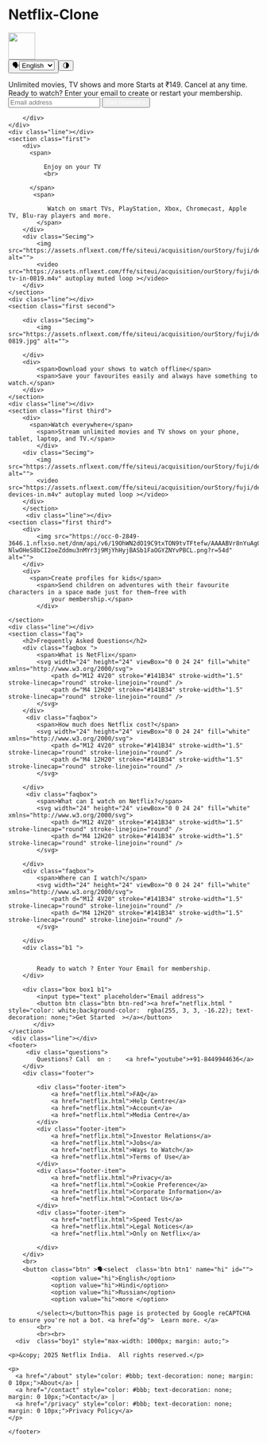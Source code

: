 # Netflix-Clone

<!DOCTYPE html>
<html lang="en">
<head>
    <meta charset="UTF-8">
    <meta name="viewport" content="width=device-width, initial-scale=1.0">
   <title>Netflix India - Watch TV Shows Online, Watch Movies Online</title>
    <link rel="stylesheet" href="style.css">
    <style>
  .day {
    background: white;
    color: black;
  }

  .night {
    background: black;
    color: white;
  }
</style>
</head>
<body>
    <div class="main">
        <nav >
            <span>
                <img width="54" src="assests/image/logo.svg" alt="">
            </span>
            <div>                <button class="btn" >🗣<select  class='btn btn1' name="hi" id="">
                <option value="hi">English</option>
                <option value="hi">Hindi</option>
                <option value="hi">Russian</option>
                <option value="hi">more </option>
                
            </select></button>
            <button class="btn btn-red">Sign In</button>
            <body class="day">
  <button onclick="document.body.classList.toggle('night')">🌗</button>
</body>
            </div>
        </nav>
        <div class="box"></div>
        <div class="hero">
            <span>
                 Unlimited movies, TV shows and more
            </span>
            <span>
                 Starts at ₹149. Cancel at any time.
            </span>
            <span>
                Ready to watch? Enter your email to create or restart your membership.
            </span>
           <div>
            <input type="text" placeholder="Email address">
            <button  class="btn btn-red"><a href="netflix.html " style="color: white;background-color:  rgba(255, 3, 3, -16.22); text-decoration: none;">Get Started ></a></button>
           </div>
        </div>
        
            
        </div>
    </div>
    <div class="line"></div>
    <section class="first">
        <div>
          <span>

              Enjoy on your TV
              <br>
            
          </span>
           <span>

               Watch on smart TVs, PlayStation, Xbox, Chromecast, Apple TV, Blu-ray players and more.
            </span>
        </div>
        <div class="Secimg">
            <img src="https://assets.nflxext.com/ffe/siteui/acquisition/ourStory/fuji/desktop/tv.png" alt="">
            <video src="https://assets.nflxext.com/ffe/siteui/acquisition/ourStory/fuji/desktop/video-tv-in-0819.m4v" autoplay muted loop ></video>
        </div>
    </section>
    <div class="line"></div>
    <section class="first second">
       
        <div class="Secimg">
            <img src="https://assets.nflxext.com/ffe/siteui/acquisition/ourStory/fuji/desktop/mobile-0819.jpg" alt="">
            
        </div>
        <div>
            <span>Download your shows to watch offline</span>
            <span>Save your favourites easily and always have something to watch.</span>
        </div>
    </section>
    <div class="line"></div>
    <section class="first third">
        <div>
          <span>Watch everywhere</span>
            <span>Stream unlimited movies and TV shows on your phone, tablet, laptop, and TV.</span>
            </div>
        <div class="Secimg">
            <img src="https://assets.nflxext.com/ffe/siteui/acquisition/ourStory/fuji/desktop/tv.png" alt="">
            <video src="https://assets.nflxext.com/ffe/siteui/acquisition/ourStory/fuji/desktop/video-devices-in.m4v" autoplay muted loop ></video>
        </div>
        </section>
         <div class="line"></div>
    <section class="first third">
        <div>
            <img src="https://occ-0-2849-3646.1.nflxso.net/dnm/api/v6/19OhWN2dO19C9txTON9tvTFtefw/AAAABVr8nYuAg0xDpXDv0VI9HUoH7r2aGp4TKRCsKNQrMwxzTtr-NlwOHeS8bCI2oeZddmu3nMYr3j9MjYhHyjBASb1FaOGYZNYvPBCL.png?r=54d" alt="">
        </div>
        <div>
          <span>Create profiles for kids</span>
            <span>Send children on adventures with their favourite characters in a space made just for them—free with
                your membership.</span>
            </div>
        
    </section>
    <div class="line"></div> 
    <section class="faq">
        <h2>Frequently Asked Questions</h2>
        <div class="faqbox ">
            <span>What is NetFlix</span>
            <svg width="24" height="24" viewBox="0 0 24 24" fill="white" xmlns="http://www.w3.org/2000/svg">
                <path d="M12 4V20" stroke="#141B34" stroke-width="1.5" stroke-linecap="round" stroke-linejoin="round" />
                <path d="M4 12H20" stroke="#141B34" stroke-width="1.5" stroke-linecap="round" stroke-linejoin="round" />
            </svg>
        </div>
         <div class="faqbox">
            <span>How much does Netflix cost?</span>
            <svg width="24" height="24" viewBox="0 0 24 24" fill="white" xmlns="http://www.w3.org/2000/svg">
                <path d="M12 4V20" stroke="#141B34" stroke-width="1.5" stroke-linecap="round" stroke-linejoin="round" />
                <path d="M4 12H20" stroke="#141B34" stroke-width="1.5" stroke-linecap="round" stroke-linejoin="round" />
            </svg>

        </div>
         <div class="faqbox">
            <span>What can I watch on Netflix?</span>
            <svg width="24" height="24" viewBox="0 0 24 24" fill="white" xmlns="http://www.w3.org/2000/svg">
                <path d="M12 4V20" stroke="#141B34" stroke-width="1.5" stroke-linecap="round" stroke-linejoin="round" />
                <path d="M4 12H20" stroke="#141B34" stroke-width="1.5" stroke-linecap="round" stroke-linejoin="round" />
            </svg>

        </div>
        <div class="faqbox">
            <span>Where can I watch?</span>
            <svg width="24" height="24" viewBox="0 0 24 24" fill="white" xmlns="http://www.w3.org/2000/svg">
                <path d="M12 4V20" stroke="#141B34" stroke-width="1.5" stroke-linecap="round" stroke-linejoin="round" />
                <path d="M4 12H20" stroke="#141B34" stroke-width="1.5" stroke-linecap="round" stroke-linejoin="round" />
            </svg>

        </div>
        <div class="b1 ">
            
            
            Ready to watch ? Enter Your Email for membership.
        </div>
        
        <div class="box box1 b1">
            <input type="text" placeholder="Email address">
            <button btn class="btn btn-red"><a href="netflix.html " style="color: white;background-color:  rgba(255, 3, 3, -16.22); text-decoration: none;">Get Started  ></a></button>
           </div>
    </section>
     <div class="line"></div>
    <footer>
         <div class="questions">
            Questions? Call  on :    <a href="youtube">+91-8449944636</a>
        </div>
        <div class="footer">

            <div class="footer-item">
                <a href="netflix.html">FAQ</a>
                <a href="netflix.html">Help Centre</a>
                <a href="netflix.html">Account</a>
                <a href="netflix.html">Media Centre</a>
            </div>
            <div class="footer-item">
                <a href="netflix.html">Investor Relations</a>
                <a href="netflix.html">Jobs</a>
                <a href="netflix.html">Ways to Watch</a>
                <a href="netflix.html">Terms of Use</a>
            </div>
            <div class="footer-item">
                <a href="netflix.html">Privacy</a>
                <a href="netflix.html">Cookie Preference</a>
                <a href="netflix.html">Corporate Information</a>
                <a href="netflix.html">Contact Us</a>
            </div>
            <div class="footer-item">
                <a href="netflix.html">Speed Test</a>
                <a href="netflix.html">Legal Notices</a>
                <a href="netflix.html">Only on Netflix</a>
                
            </div>
        </div>
        <br>
        <button class="btn" >🗣<select  class='btn btn1' name="hi" id="">
                <option value="hi">English</option>
                <option value="hi">Hindi</option>
                <option value="hi">Russian</option>
                <option value="hi">more </option>
                
            </select></button>This page is protected by Google reCAPTCHA to ensure you're not a bot. <a href="dg">  Learn more. </a>
            <br>
            <br><br>
      <div  class="boy1" style="max-width: 1000px; margin: auto;">

    <p>&copy; 2025 Netflix India.  All rights reserved.</p>

    <p>
      <a href="/about" style="color: #bbb; text-decoration: none; margin: 0 10px;">About</a> |
      <a href="/contact" style="color: #bbb; text-decoration: none; margin: 0 10px;">Contact</a> |
      <a href="/privacy" style="color: #bbb; text-decoration: none; margin: 0 10px;">Privacy Policy</a>
    </p>
  </div>

    </footer>
    
</body>
</html>
